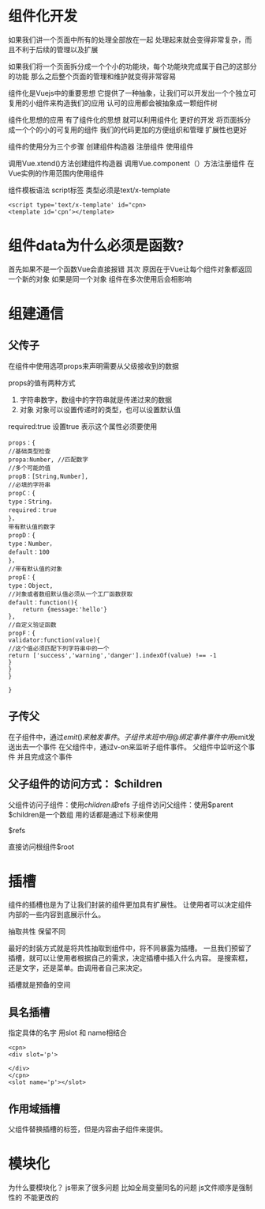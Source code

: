 # 组件化开发
如果我们讲一个页面中所有的处理全部放在一起 处理起来就会变得非常复杂，而且不利于后续的管理以及扩展

如果我们将一个页面拆分成一个个小的功能块，每个功能块完成属于自己的这部分的功能 那么之后整个页面的管理和维护就变得非常容易

组件化是Vuejs中的重要思想
它提供了一种抽象，让我们可以开发出一个个独立可复用的小组件来构造我们的应用
认可的应用都会被抽象成一颗组件树

组件化思想的应用
有了组件化的思想 就可以利用组件化 更好的开发
将页面拆分成一个个的小的可复用的组件
我们的代码更加的方便组织和管理 扩展性也更好


组件的使用分为三个步骤
创建组件构造器
注册组件
使用组件 

调用Vue.xtend()方法创建组件构造器
调用Vue.component（）方法注册组件
在Vue实例的作用范围内使用组件

组件模板语法
script标签 类型必须是text/x-template
```
<script type='text/x-template' id="cpn>
<template id='cpn‘></template>
```
# 组件data为什么必须是函数?
首先如果不是一个函数Vue会直接报错
其次 原因在于Vue让每个组件对象都返回一个新的对象 如果是同一个对象 组件在多次使用后会相影响

# 组建通信
## 父传子
在组件中使用选项props来声明需要从父级接收到的数据

props的值有两种方式

1. 字符串数字，数组中的字符串就是传递过来的数据
2. 对象 对象可以设置传递时的类型，也可以设置默认值

required:true 设置true 表示这个属性必须要使用

~~~
props：{
//基础类型检查
propa:Number, //匹配数字
//多个可能的值
propB：[String,Number],
//必填的字符串
propC：{
type：String，
required：true
}，
带有默认值的数字
propD：{
type：Number，
default：100
}，
//带有默认值的对象
propE：{
type：Object,
//对象或者数组默认值必须从一个工厂函数获取
default：function(){
	return {message:'hello'}
},
//自定义验证函数
propF：{
validator:function(value){
//这个值必须匹配下列字符串中的一个
return ['success','warning','danger'].indexOf(value) !== -1
}
}
}

}
~~~
## 子传父

在子组件中，通过$emit()来触发事件。
	子组件末班中用@绑定事件 事件中用$emit发送出去一个事件
在父组件中，通过v-on来监听子组件事件。
父组件中监听这个事件 并且完成这个事件

## 父子组件的访问方式： $children
父组件访问子组件：使用$children或$refs
子组件访问父组件：使用$parent
$children是一个数组
用的话都是通过下标来使用


$refs 

直接访问根组件$root

# 插槽
组件的插槽也是为了让我们封装的组件更加具有扩展性。
让使用者可以决定组件内部的一些内容到底展示什么。

抽取共性 保留不同

最好的封装方式就是将共性抽取到组件中，将不同暴露为插槽。
一旦我们预留了插槽，就可以让使用者根据自己的需求，决定插槽中插入什么内容。
是搜索框，还是文字，还是菜单。由调用者自己来决定。

插槽就是预备的空间

## 具名插槽
指定具体的名字 用slot 和 name相结合

~~~
<cpn>
<div slot='p'>

</div>
</cpn>
<slot name='p'></slot>

~~~
## 作用域插槽

父组件替换插槽的标签，但是内容由子组件来提供。


# 模块化

为什么要模块化？
js带来了很多问题 比如全局变量同名的问题
js文件顺序是强制性的 不能更改的





